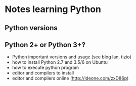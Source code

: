 
# Notes learning Python

## Python versions


## Python 2+ or Python 3+?

* Python important versions and usage (see blog Ian, tizio)
* how to install Python 2.7 and 3.5/6 on Ubuntu
* how to execute python program
* editor and compilers to install
* editor and compilers online (http://ideone.com/zxD86p)

